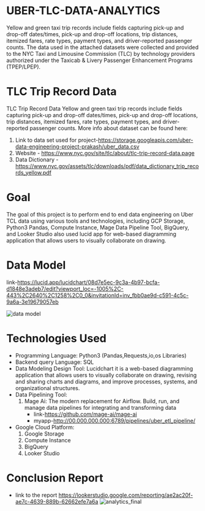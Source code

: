 # UBER-TLC-DATA-ANALYTICS
Yellow and green taxi trip records include fields capturing pick-up and drop-off dates/times, pick-up and drop-off locations, trip distances, itemized fares, rate types, payment types, and driver-reported passenger counts. The data used in the attached datasets were collected and provided to the NYC Taxi and Limousine Commission (TLC) by technology providers authorized under the Taxicab & Livery Passenger Enhancement Programs (TPEP/LPEP). 

# TLC Trip Record Data
TLC Trip Record Data Yellow and green taxi trip records include fields capturing pick-up and drop-off dates/times, pick-up and drop-off locations, trip distances, itemized fares, rate types, payment types, and driver-reported passenger counts.
More info about dataset can be found here:
  1. Link to data set used for project-https://storage.googleapis.com/uber-data-engineering-project-prakash/uber_data.csv
  2. Website - https://www.nyc.gov/site/tlc/about/tlc-trip-record-data.page
  3. Data Dictionary - https://www.nyc.gov/assets/tlc/downloads/pdf/data_dictionary_trip_records_yellow.pdf

# Goal
The goal of this project is to perform end to end data engineering on Uber TCL data using various tools and technologies, including GCP Storage, Python3 Pandas, Compute Instance, Mage Data Pipeline Tool, BigQuery, and Looker Studio also used lucid app for web-based diagramming application that allows users to visually collaborate on drawing.

# Data Model 
link-https://lucid.app/lucidchart/08d7e5ec-9c3a-4b97-bcfa-d1848e3adeb7/edit?viewport_loc=-1005%2C-443%2C2640%2C1258%2C0_0&invitationId=inv_fbb0ae9d-c591-4c5c-9a6a-3e19679057eb

![data model](https://github.com/prakashzhaa/UBER-TLC-DATA-ANALYTICS/assets/73091946/792d2f8c-3ea5-4fbc-8561-c64a8f873cec)

# Technologies Used

* Programming Language: Python3 (Pandas,Requests,io,os Libraries)
* Backend query Language: SQL
* Data Modeling Design Tool: Lucidchart
         it is a web-based diagramming application that allows users to visually collaborate on drawing, revising and sharing charts and 
        diagrams, and improve processes, systems, and organizational structures.
* Data Pipelining Tool:
  1. Mage Ai:   The modern replacement for Airflow. Build, run, and manage data pipelines for integrating and transforming data
     * link-https://github.com/mage-ai/mage-ai
     * myapp-http://00.000.000.000:6789/pipelines/uber_etl_pipeline/
* Google Cloud Platform:
  1. Google Storage
  2. Compute Instance
  3. BigQuery
  4. Looker Studio

# Conclusion Report
  * link to the report https://lookerstudio.google.com/reporting/ae2ac20f-ae7c-4639-889b-62662efe7a6a
![analytics_final](https://github.com/prakashzhaa/UBER-TLC-DATA-ANALYTICS/assets/73091946/95de6010-74bd-485c-af92-a6fb9c65b9e9)

     

